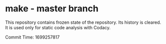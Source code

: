 # make - master branch

This repository contains frozen state of the repository.
Its history is cleared. It is used only for static code
analysis with Codacy.

Commit Time: 1699257817